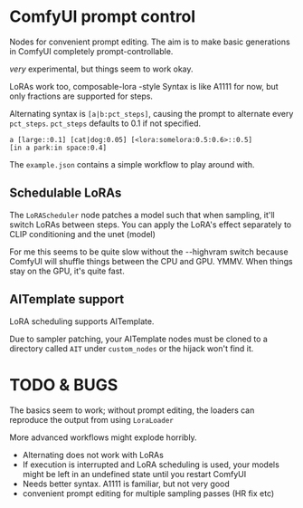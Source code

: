 # ComfyUI prompt control

Nodes for convenient prompt editing. The aim is to make basic generations in ComfyUI completely prompt-controllable.

*very* experimental, but things seem to work okay.

LoRAs work too, composable-lora -style
Syntax is like A1111 for now, but only fractions are supported for steps.

Alternating syntax is `[a|b:pct_steps]`, causing the prompt to alternate every `pct_steps`. `pct_steps` defaults to 0.1 if not specified.

```
a [large::0.1] [cat|dog:0.05] [<lora:somelora:0.5:0.6>::0.5]
[in a park:in space:0.4]
```
The `example.json` contains a simple workflow to play around with.

## Schedulable LoRAs
The `LoRAScheduler` node patches a model such that when sampling, it'll switch LoRAs between steps. You can apply the LoRA's effect separately to CLIP conditioning and the unet (model)

For me this seems to be quite slow without the --highvram switch because ComfyUI will shuffle things between the CPU and GPU. YMMV. When things stay on the GPU, it's quite fast.

## AITemplate support
LoRA scheduling supports AITemplate. 

Due to sampler patching, your AITemplate nodes must be cloned to a directory called `AIT` under `custom_nodes` or the hijack won't find it.


# TODO & BUGS

The basics seem to work; without prompt editing, the loaders can reproduce the output from using `LoraLoader`

More advanced workflows might explode horribly.

- Alternating does not work with LoRAs
- If execution is interrupted and LoRA scheduling is used, your models might be left in an undefined state until you restart ComfyUI
- Needs better syntax. A1111 is familiar, but not very good
- convenient prompt editing for multiple sampling passes (HR fix etc)
